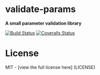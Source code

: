 # validate-params
**A small parameter validation library**

[![Build Status][travis-image]][travis-url] [![Coveralls Status][coveralls-image]][coveralls-url]

# License
MIT - [view the full license here] (LICENSE)

[travis-url]: https://travis-ci.org/mdvorscak/validate-params
[travis-image]: https://travis-ci.org/mdvorscak/validate-params.svg?branch=master

[coveralls-url]: https://coveralls.io/r/mdvorscak/validate-params?branch=master
[coveralls-image]: https://coveralls.io/repos/mdvorscak/validate-params/badge.svg?branch=master